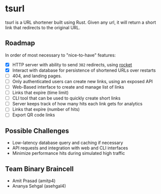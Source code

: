 # tsurl
tsurl is a URL shortener built using Rust. Given any url, it will return a short link that redirects to the original URL.

## Roadmap
In order of most necessary to "nice-to-have" features:
* [x] HTTP server with ability to send `302` redirects, using [rocket](https://rocket.rs/)
* [x] Interact with database for persistence of shortened URLs over restarts
* [ ] 404, and landing pages.
* [ ] Only authenticated users can create new links, using an exposed API
* [ ] Web-Based interface to create and manage list of links
* [ ] Links that expire (time limit)
* [ ] CLI tool that can be used to quickly create short links
* [ ] Server keeps track of how many hits each link gets for analytics
* [ ] Links that expire (number of hits)
* [ ] Export QR code links

## Possible Challenges
* Low-latency database query and caching if necessary
* API requests and integration with web and CLI interfaces
* Minimize performance hits during simulated high traffic


## Team Binary Braincell
* Amit Prasad (amitp4)
* Ananya Sehgal (asehgal4)

